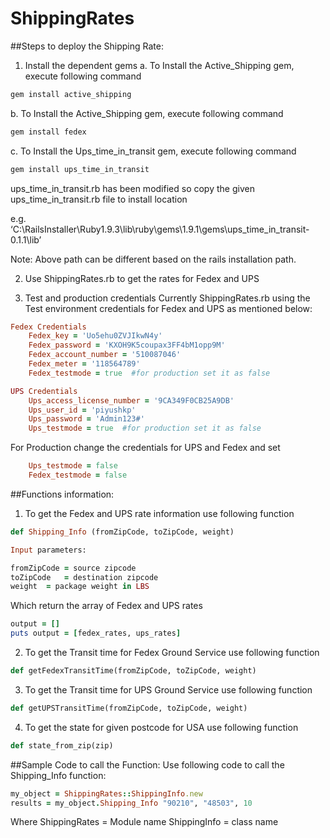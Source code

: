 ShippingRates
=============

##Steps to deploy the Shipping Rate:
1.	Install the dependent gems
a.	To Install the Active_Shipping gem, execute following command
```ruby
gem install active_shipping
```
b.	To Install the Active_Shipping gem, execute following command
```ruby
gem install fedex
```
c.	To Install the Ups_time_in_transit gem, execute following command
```ruby
gem install ups_time_in_transit
```
ups_time_in_transit.rb has been modified so copy the given ups_time_in_transit.rb file to install location

e.g. ‘C:\RailsInstaller\Ruby1.9.3\lib\ruby\gems\1.9.1\gems\ups_time_in_transit-0.1.1\lib’ 

Note: Above path can be different based on the rails installation path.

2.	Use ShippingRates.rb to get the rates for Fedex and UPS

3.	Test and production credentials
Currently ShippingRates.rb using the Test environment credentials for Fedex and UPS as mentioned below:
```ruby
Fedex Credentials
    Fedex_key = 'Uo5ehu0ZVJIkwN4y'
    Fedex_password = 'KXOH9K5coupax3FF4bM1opp9M'
    Fedex_account_number = '510087046'
    Fedex_meter = '118564789'
    Fedex_testmode = true  #for production set it as false
```
```ruby   
UPS Credentials
    Ups_access_license_number = '9CA349F0CB25A9DB'
    Ups_user_id = 'piyushkp'
    Ups_password = 'Admin123#'
    Ups_testmode = true  #for production set it as false
```
For Production change the credentials for UPS and Fedex and set 
```ruby
    Ups_testmode = false
    Fedex_testmode = false  
```


##Functions information:
1.	To get the Fedex and UPS rate information use following function

```ruby
def Shipping_Info (fromZipCode, toZipCode, weight)

Input parameters:

fromZipCode = source zipcode
toZipCode	= destination zipcode
weight	= package weight in LBS

```
Which return the array of Fedex and UPS rates 
```ruby
output = []                          
puts output = [fedex_rates, ups_rates]
```
2.	To get the Transit time for Fedex Ground Service use following function

```ruby
def getFedexTransitTime(fromZipCode, toZipCode, weight)
```
3.	To get the Transit time for UPS Ground  Service use following function

```ruby
def getUPSTransitTime(fromZipCode, toZipCode, weight)
```
4.	To get the state for given postcode for USA use following function

```ruby
def state_from_zip(zip)
```

##Sample Code to call the Function:
Use following code to call the Shipping_Info function:
```ruby
my_object = ShippingRates::ShippingInfo.new
results = my_object.Shipping_Info "90210", "48503", 10
```

Where 
ShippingRates = Module name
ShippingInfo = class name
